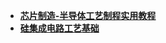- [**芯片制造-半导体工艺制程实用教程**](computer_science/IC_fabrication/芯片制造_半导体工艺制程/readme.md)
- [**硅集成电路工艺基础**](computer_science/IC_fabrication/硅集成电路工艺基础/readme.md)